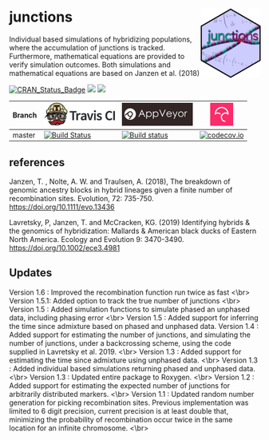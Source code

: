 # junctions <img src="pics/junctions_sticker3.png" align="right" width="120" />
Individual based simulations of hybridizing populations, where the accumulation of junctions is tracked. Furthermore, mathematical equations are provided to verify simulation outcomes. Both simulations and mathematical equations are based on Janzen et al. (2018) 

[![CRAN_Status_Badge](http://www.r-pkg.org/badges/version/junctions)](https://cran.r-project.org/package=junctions)
[![](http://cranlogs.r-pkg.org/badges/grand-total/junctions)](https://cran.r-project.org/package=junctions)
[![](http://cranlogs.r-pkg.org/badges/junctions)](https://cran.r-project.org/package=junctions)

Branch|[![Travis CI logo](pics/TravisCI.png)](https://travis-ci.org)|[![AppVeyor logo](pics/AppVeyor.png)](https://www.appveyor.com)|[![Codecov logo](pics/Codecov.png)](https://www.codecov.io)
---|---|---|---
master|[![Build Status](https://travis-ci.org/thijsjanzen/junctions.svg?branch=master)](https://travis-ci.org/thijsjanzen/junctions)|[![Build status](https://ci.appveyor.com/api/projects/status/rt9856tv3pi87sms?svg=true)](https://ci.appveyor.com/project/thijsjanzen/junctions)|[![codecov.io](https://codecov.io/gh/thijsjanzen/junctions/branch/master/graph/badge.svg)](https://codecov.io/gh/thijsjanzen/junctions)




## references
Janzen, T. , Nolte, A. W. and Traulsen, A. (2018), The breakdown of genomic ancestry blocks in hybrid lineages given a finite number of recombination sites. Evolution, 72: 735-750. https://doi.org/10.1111/evo.13436

Lavretsky, P, Janzen, T. and McCracken, KG.  (2019) Identifying hybrids & the genomics of hybridization: Mallards & American black ducks of Eastern North America. Ecology and Evolution 9: 3470-3490. https://doi.org/10.1002/ece3.4981

## Updates
Version 1.6 :  Improved the recombination function run twice as fast <\br>
Version 1.5.1: Added option to track the true number of junctions <\br>
Version 1.5  : Added simulation functions to simulate phased an unphased data, including phasing error <\br>
Version 1.5  : Added support for inferring the time since admixture based on phased and unphased data.
Version 1.4  : Added support for estimating the number of junctions, and simulating the number of junctions, under a backcrossing scheme, using the code supplied in Lavretsky et al. 2019. <\br>
Version 1.3  : Added support for estimating the time since admixture using unphased data. <\br>
Version 1.3  : Added individual based simulations returning phased and unphased data. <\br>
Version 1.3  : Updated entire package to Roxygen. <\br>
Version 1.2  : Added support for estimating the expected number of junctions for arbitrarily distributed markers. <\br>
Version 1.1  : Updated random number generation for picking recombination sites. Previous implementation was limited to 6 digit precision, current precision is at least double that, minimizing the probability of recombination occur twice in the same location for an infinite chromosome. <\br>
